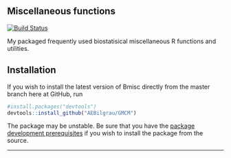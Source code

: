 Miscellaneous functions
-------------------------------------------------------
[![Build Status](https://api.travis-ci.org/AEBilgrau/Bmisc.svg?branch=master)](https://travis-ci.org/AEBilgrau/Bmisc)

My packaged frequently used biostatisical miscellaneous R functions and utilities.

## Installation
If you wish to install the latest version of Bmisc directly from the master branch here at GitHub, run 

```R
#install.packages("devtools")
devtools::install_github("AEBilgrau/GMCM")
```
The package may be unstable. Be sure that you have the 
[package development prerequisites](http://www.rstudio.com/ide/docs/packages/prerequisites) if you wish to install the package from the source.

---
